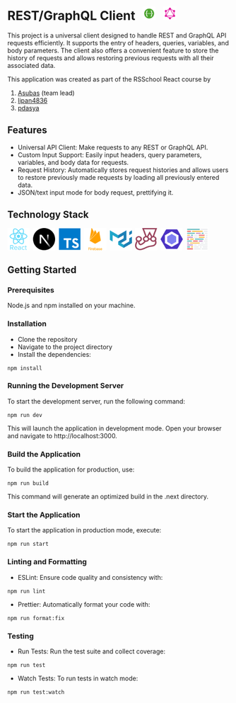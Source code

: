 # REST/GraphQL Client <img src="./public/client-rest.svg" alt="Image 1 Description" style="margin-left: 10px; margin-right: 10px;" width="30"> <img src="./public/client-graphql.svg" alt="Image 2 Description" width="30">

This project is a universal client designed to handle REST and GraphQL API requests efficiently. It supports the entry of headers, queries, variables, and body parameters. The client also offers a convenient feature to store the history of requests and allows restoring previous requests with all their associated data.

This application was created as part of the RSSchool React course by

1. [Asubas](https://github.com/Asubas) (team lead)
2. [lipan4836](https://github.com/lipan4836)
3. [pdasya](https://github.com/pdasya)

## Features

- Universal API Client: Make requests to any REST or GraphQL API.
- Custom Input Support: Easily input headers, query parameters, variables, and body data for requests.
- Request History: Automatically stores request histories and allows users to restore previously made requests by loading all previously entered data.
- JSON/text input mode for body request, prettifying it.

## Technology Stack
<img src="https://github.com/devicons/devicon/blob/master/icons/react/react-original-wordmark.svg" title="React" alt="React" width="50" height="50"/>&nbsp;
<img src="https://github.com/devicons/devicon/blob/master/icons/nextjs/nextjs-original.svg" title="NextJS" alt="NextJS" width="50" height="50"/>&nbsp;
<img src="https://github.com/devicons/devicon/blob/master/icons/typescript/typescript-original.svg" title="TypeScript" alt="TypeScript" width="50" height="50"/>&nbsp;
<img src="https://github.com/devicons/devicon/blob/master/icons/firebase/firebase-plain-wordmark.svg" title="Firebase" alt="Firebase" width="50" height="50"/>&nbsp;
<img src="https://github.com/devicons/devicon/blob/master/icons/materialui/materialui-original.svg" title="Material UI" alt="Material UI" width="50" height="50"/>&nbsp;
<img src="https://github.com/devicons/devicon/blob/master/icons/jest/jest-plain.svg" title="Jest" alt="Jest" width="50" height="50"/>&nbsp;
<img src="https://github.com/devicons/devicon/blob/master/icons/eslint/eslint-original.svg" title="ESLint" alt="ESLint" width="50" height="50"/>&nbsp;
<img src="/public/stack-prettier.svg" title="Prettier" alt="Prettier" width="50" height="50"/>&nbsp;

## Getting Started

### Prerequisites

Node.js and npm installed on your machine.

### Installation

- Clone the repository
- Navigate to the project directory
- Install the dependencies:

```
npm install
```

### Running the Development Server

To start the development server, run the following command:

```
npm run dev
```

This will launch the application in development mode. Open your browser and navigate to http://localhost:3000.

### Build the Application

To build the application for production, use:

```
npm run build
```

This command will generate an optimized build in the .next directory.

### Start the Application

To start the application in production mode, execute:

```
npm run start
```

### Linting and Formatting

- ESLint: Ensure code quality and consistency with:

```
npm run lint
```

- Prettier: Automatically format your code with:

```
npm run format:fix
```

### Testing

- Run Tests: Run the test suite and collect coverage:

```
npm run test
```

- Watch Tests: To run tests in watch mode:

```
npm run test:watch
```
